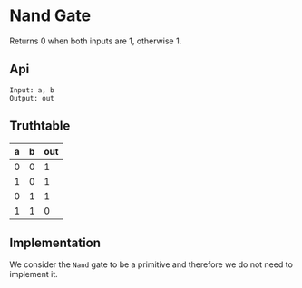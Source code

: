 # Nand Gate

Returns 0 when both inputs are 1, otherwise 1.

## Api

```
Input: a, b
Output: out
```

## Truthtable

| a | b | out |
|---|---|-----|
| 0 | 0 |  1  |
| 1 | 0 |  1  |
| 0 | 1 |  1  |
| 1 | 1 |  0  |

## Implementation

We consider the `Nand` gate to be a primitive and therefore we do not need to implement it.
